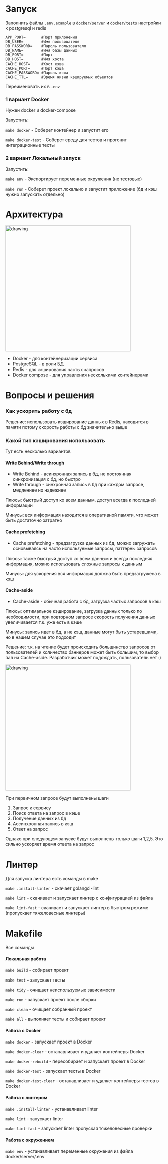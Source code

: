 # Запуск

Заполнить файлы ```.env.example``` в [```docker/server```](./docker/server) и [```docker/tests```](./docker/tests) настройки к postgresql и redis
```
APP_PORT=       #Порт приложения
DB_USER=        #Имя пользователя
DB_PASSWORD=    #Пароль пользователя
DB_NAME=        #Имя базы данных
DB_PORT=        #Порт
DB_HOST=        #Имя хоста
CACHE_HOST=     #Хост кэша
CACHE_PORT=     #Порт кэша
CACHE_PASSWORD= #Пароль кэша
CACHE_TTL=      #Время жизни кэшируемых объектов
```
Переименовать их в ```.env```

### 1 вариант Docker
Нужен docker и docker-compose

Запустить:

```make docker``` - Соберет контейнер и запустит его

```make docker-test``` - Соберет среду для тестов и прогонит интеграционные тесты

### 2 вариант Локальный запуск

Запустить:

```make env``` - Экспортирует переменные окружения (не тестовые)

``` make run ``` - Соберет проект локально и запустит приложение (бд и кэш нужно запускать отдельно)

# Архитектура
<img src="docs/Architecture.png" alt="drawing" width="400"/>

* Docker - для контейнеризации сервиса
* PostgreSQL - в роли БД
* Redis - для кэширования частых запросов
* Docker compose - для управления несколькими контейнерами

# Вопросы и решения
### Как ускорить работу с бд
Решение: использовать кэширование данных в Redis, находится в памяти потому скорость работы с бд значительно выше
### Какой тип кэширования использовать
Тут есть несколько вариантов
#### Write Behind/Write through
* Write Behind - асинхронная запись в бд, не постоянная синхронизация с бд, но быстро
* Write through - синхронная запись в бд при каждом запросе, медленнее но надежнее

Плюсы: быстрый доступ ко всем данным, доступ всегда к последней информации

Минусы: вся информация находится в оперативной памяти, что может быть достаточно затратно

#### Сache prefetching
* Сache prefetching - предзагрузка данных из бд, можно загружать основываясь на часто используемые запросы, паттерны запросов

Плюсы: также быстрый доступ ко всем данным и всегда последняя информация, можно использовать сложные запросы к данным

Минусы: для ускорения вся информация должна быть предзагружена в кэш

#### Cache-aside
* Cache-aside - обычная работа с бд, загрузка частых запросов в кэш

Плюсы: оптимальное кэширование, загрузка данных только по необходимости, при повторном запросе скорость получения данных увеличивается т.к. уже есть в кэше

Минусы: запись идет в бд, а не кэш, данные могут быть устаревшими, но в нашем случае это подходит

Решение: т.к. на чтение будет происходить большинство запросов от пользователей и количество баннеров может быть большим, то выбор пал на Cache-aside. Разработчик может подождать, пользователь нет :)

<img src="docs/Cache.png" alt="drawing" width="400"/>

При первичном запросе будут выполнены шаги
1) Запрос к сервису
2) Поиск ответа на запрос в кэше
3) Получение данных из бд
4) Ассинхронная запись в кэш
5) Ответ на запрос

Однако при следующем запуске будут выполнены только шаги 1,2,5. Это сильно ускоряет время ответа на запрос

# Линтер

Для запуска линтера есть команды в make

```make .install-linter``` - скачает golangci-lint

```make lint``` - скачивает и запускает линтер с конфигурацией из файла

```make lint-fast``` - скачивает и запускает линтер в быстром режиме (пропускает тяжеловесные линтеры)

# Makefile

Все команды

#### Локальная работа
```make build``` - собирает проект

```make test``` - запускает тесты

```make tidy``` - очищает неиспользуемые зависимости

```make run``` - запускает проект после сборки

```make clean``` - очищает собранный проект

```make all``` - выполняет тесты и собирает проект

#### Работа с Docker
```make docker``` - запускает проект в Docker

```make docker-clear``` - останавливает и удаляет контейнеры Docker

```make docker-rebuild``` - пересобирает и запускает проект в Docker

```make docker-test``` - запускает тесты в Docker

```make docker-test-clear``` - останавливает и удаляет контейнеры тестов в Docker
#### Работа с линтером
```make .install-linter``` - устанавливает linter

```make lint``` - запускает linter

```make lint-fast``` - запускает linter пропуская тяжеловесные проверки
#### Работа с окружением
```make env``` - устанавливает переменные окружения из файла docker/server/.env
